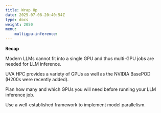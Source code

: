```yaml
---
title: Wrap Up
date: 2025-07-08-20:40:54Z
type: docs 
weight: 2050
menu: 
    multigpu-inference:
---
```


**Recap**

Modern LLMs cannot fit into a single GPU and thus multi-GPU jobs are needed for LLM inference.

UVA HPC provides a variety of GPUs as well as the NVIDIA BasePOD (H200s were recently added).

Plan how many and which GPUs you will need before running your LLM inference job.

Use a well-established framework to implement model parallelism.
